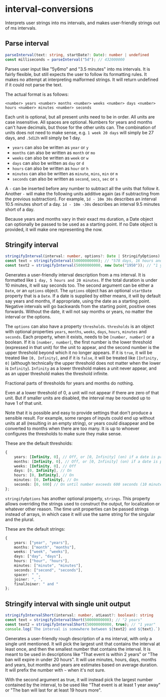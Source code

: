 # interval-conversions

Interprets user strings into ms intervals, and makes user-friendly strings out of ms intervals.

## Parse interval
```ts
parseInterval(text: string, startDate?: Date): number | undefined
const milliseconds = parseInterval("5d"); // 432000000
```
Parses user input like "5y6mo" and "3.5 minutes" into ms intervals. It is fairly flexible, but still expects the user to follow its formatting rules. It makes no attempt at interpreting malformed strings. It will return undefined if it could not parse the text. 

The actual format is as follows:

`<number> years <number> months <number> weeks <number> days <number> hours <number> minutes <number> seconds`

Each unit is optional, but all present units need to be in order. All units are case insensitive. All spaces are optional. Numbers for years and months can't have decimals, but those for the other units can. The combination of units does not need to make sense, e.g. `1 week 20 days` will simply be 27 days, and `.5d12h` will simply be 1 day.

* `years` can also be written as `year` or `y`
* `months` can also be written as `month` or `mo`
* `weeks` can also be written as `week` or `w`
* `days` can also be written as `day` or `d`
* `hours` can also be written as `hour` or `h`
* `minutes` can also be written as `minute`, `mins`, `min` or `m`
* `seconds` can also be written as `second`, `secs`, `sec` or `s`

A `-` can be inserted before any number to subtract all the units that follow it. Another `-` will make the following units additive again (as if subtracting from the previous subtraction). For example, `1d - 10m 30s` describes an interval 10.5 minutes short of a day. `1d - 10m -30s` describes an interval 9.5 minutes short of a day.

Because years and months vary in their exact ms duration, a Date object can optionally be passed to be used as a starting point. If no Date object is provided, it will make one representing the now.

## Stringify interval
```ts
stringifyInterval(interval: number, options?: Date | StringifyOptions): string
const text = stringifyInterval(50000000000); // "578 days, 16 hours and 53 minutes"
const text2 = stringifyInterval(50000000000, new Date("1950")); // "1 year, 7 months, 1 day, 16 hours and 53 minutes"
```
Generates a user-friendly interval description from a ms interval. It is formatted like `1 day, 5 hours and 20 minutes`. If the total duration is under 10 minutes, it will say seconds too. The second argument can be either a `Date`, or an `options` object. The `options` object has an optional `startDate` property that is a `Date`. If a date is supplied by either means, it will by default say years and months, if appropriate, using the date as a starting point. Negative intervals will go backwards from the starting point, positive ones forwards. Without the date, it will not say months or years, no matter the interval or the options.

The `options` can also have a property `thresholds`. `thresholds` is an object with optional properties `years`, `months`, `weeks`, `days`, `hours`, `minutes` and `seconds`. Each property, when it exists, needs to be `[number, number]` or a boolean. If it is `[number, number]`, the first number is the lower threshold (expressed in that unit) for the unit to appear, and the second number is the upper threshold beyond which it no longer appears. If it is `true`, it will be treated like `[0, Infinity]`, and if it is `false`, it will be treated like `[Infinity, 0]` (although technically the upper threshold does not matter when the lower is `Infinity`). `Infinity` as a lower threshold makes a unit never appear, and as an upper threshold makes the threshold infinite.

Fractional parts of thresholds for years and months do nothing.

Even at a lower threshold of 0, a unit will not appear if there are zero of that unit. But if smaller units are disabled, the interval may be rounded up to have 1 of that unit.

Note that it is possible and easy to provide settings that don't produce a sensible result. For example, some ranges of inputs could end up without units at all (resulting in an empty string), or years could disappear and be converted to months when there are too many. It is up to whoever configures the thresholds to make sure they make sense.

These are the default thresholds:
```ts
{
	years: [Infinity, 0], // Off, or [0, Infinity] (on) if a date is provided
	months: [Infinity, 0], // Off, or [0, Infinity] (on) if a date is provided
	weeks: [Infinity, 0], // Off
	days: [0, Infinity], // On
	hours: [0, Infinity], // On
	minutes: [0, Infinity], // On
	seconds: [0, 600] // On until number exceeds 600 seconds (10 minutes)
};
```

`stringifyOptions` has another optional property, `strings`. This property allows overriding the strings used to construct the output, for localization or whatever other reason. The time unit properties can be passed strings instead of arrays, in which case it will use the same string for the singular and the plural.

These are the default strings:
```ts
{
	years: ["year", "years"],
	months: ["month", "months"],
	weeks: ["week", "weeks"],
	days: ["day", "days"],
	hours: ["hour", "hours"],
	minutes: ["minute", "minutes"],
	seconds: ["second", "seconds"],
	spacer: " ",
	joiner: ", ",
	finalJoiner: " and "
};
```

## Stringify interval with single unit output

```ts
stringifyIntervalShort(interval: number, atLeast?: boolean): string
const text = stringifyIntervalShort(50000000000); // "2 years"
const text2 = stringifyIntervalShort(50000000000, true); // "1 year"
console.log(`The interval is somewhere between ${text2} and ${text}.`); // "The interval is somewhere between 1 year and 2 years."
```
Generates a user-friendly rough description of a ms interval, with only a single unit mentioned. It will pick the largest unit that contains the interval at least once, and then the smallest number that contains the interval. It is meant to be used in descriptions like "That event is within 2 years" or "The ban will expire in under 20 hours". It will use minutes, hours, days, months and years, but months and years are estimates based on average duration. It will prefix the number with `~` when it's not sure.

With the second argument as true, it will instead pick the largest number contained by the interval, to be used like "That event is at least 1 year away" or "The ban will last for at least 19 hours more".